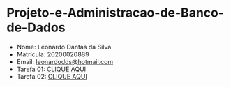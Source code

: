 # Projeto-e-Administracao-de-Banco-de-Dados

* Nome: Leonardo Dantas da Silva
* Matrícula: 20200020889
* Email: leonardodds@hotmail.com
* Tarefa 01: [CLIQUE AQUI](https://github.com/leonardodantas4/Projeto-e-Administracao-de-Banco-de-Dados/blob/a0e7a056715ce7fedb083ee7d7e49aaa63b3c0e9/tarefas/t01/tarefa01.md)
* Tarefa 02: [CLIQUE AQUI](https://github.com/leonardodantas4/Projeto-e-Administracao-de-Banco-de-Dados/tree/main/tarefas/t02)
